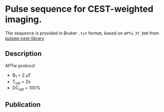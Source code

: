 # Pulse sequence for CEST-weighted imaging.
The sequence is provided in Bruker `.txt` format, based on `APTw_3T_000` from [pulseq-cest-library](https://github.com/kherz/pulseq-cest-library/tree/master/seq-library/APTw_3T_000_2uT_1block_2s_braintumor)

## Description
APTw protocol

- B<sub>1</sub> = 2 µT
- T<sub>sat</sub> = 2s
- DC<sub>sat</sub> = 100%

## Publication
